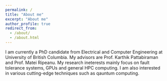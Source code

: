 ```yaml
---
permalink: /
title: "About me"
excerpt: "About me"
author_profile: true
redirect_from: 
  - /about/
  - /about.html
---
```


I am currently a PhD candidate from Electrical and Computer Engineering at University of British Columbia. My advisors are Prof. Karthik Pattabiraman and Prof. Matei Ripeanu. My research ineterests mainly focus on fault tolerance systems, GPUs and general HPC computing. I am also interested in various cutting-edge techniques such as qauntum computing. 
